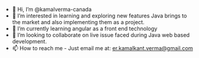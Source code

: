 - 👋 Hi, I’m @kamalverma-canada
- 👀 I’m interested in learning and exploring new features Java brings to the market and also implementing them as a project.
- 🌱 I’m currently learning angular as a front end technology
- 💞️ I’m looking to collaborate on live issue faced during Java web based development.
- 📫 How to reach me - Just email me at:  er.kamalkant.verma@gmail.com

<!---
kamalverma-canada/kamalverma-canada is a ✨ special ✨ repository because its `README.md` (this file) appears on your GitHub profile.
You can click the Preview link to take a look at your changes.
--->
